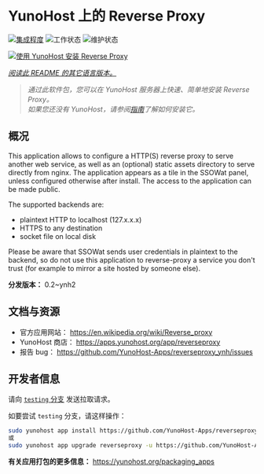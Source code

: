 <!--
注意：此 README 由 <https://github.com/YunoHost/apps/tree/master/tools/readme_generator> 自动生成
请勿手动编辑。
-->

# YunoHost 上的 Reverse Proxy

[![集成程度](https://dash.yunohost.org/integration/reverseproxy.svg)](https://ci-apps.yunohost.org/ci/apps/reverseproxy/) ![工作状态](https://ci-apps.yunohost.org/ci/badges/reverseproxy.status.svg) ![维护状态](https://ci-apps.yunohost.org/ci/badges/reverseproxy.maintain.svg)

[![使用 YunoHost 安装 Reverse Proxy](https://install-app.yunohost.org/install-with-yunohost.svg)](https://install-app.yunohost.org/?app=reverseproxy)

*[阅读此 README 的其它语言版本。](./ALL_README.md)*

> *通过此软件包，您可以在 YunoHost 服务器上快速、简单地安装 Reverse Proxy。*  
> *如果您还没有 YunoHost，请参阅[指南](https://yunohost.org/install)了解如何安装它。*

## 概况

This application allows to configure a HTTP(S) reverse proxy to serve another web service, as well as an (optional) static assets directory to serve directly from nginx. The application appears as a tile in the SSOWat panel, unless configured otherwise after install. The access to the application can be made public.

The supported backends are:

- plaintext HTTP to localhost (127.x.x.x)
- HTTPS to any destination
- socket file on local disk

Please be aware that SSOWat sends user credentials in plaintext to the backend, so do not use this application to reverse-proxy a service you don't trust (for example to mirror a site hosted by someone else).


**分发版本：** 0.2~ynh2
## 文档与资源

- 官方应用网站： <https://en.wikipedia.org/wiki/Reverse_proxy>
- YunoHost 商店： <https://apps.yunohost.org/app/reverseproxy>
- 报告 bug： <https://github.com/YunoHost-Apps/reverseproxy_ynh/issues>

## 开发者信息

请向 [`testing` 分支](https://github.com/YunoHost-Apps/reverseproxy_ynh/tree/testing) 发送拉取请求。

如要尝试 `testing` 分支，请这样操作：

```bash
sudo yunohost app install https://github.com/YunoHost-Apps/reverseproxy_ynh/tree/testing --debug
或
sudo yunohost app upgrade reverseproxy -u https://github.com/YunoHost-Apps/reverseproxy_ynh/tree/testing --debug
```

**有关应用打包的更多信息：** <https://yunohost.org/packaging_apps>

